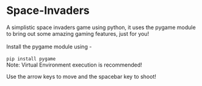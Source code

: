 # Space-Invaders
A simplistic space invaders game using python, it uses the pygame module to bring out some amazing gaming features, just for you!</br></br>
Install the pygame module using -</br></br>
`pip install pygame`</br>
Note: Virtual Environment execution is recommended!</br>

Use the arrow keys to move and the spacebar key to shoot!
